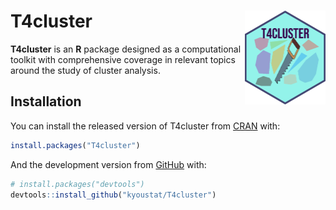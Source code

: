 
<!-- README.md is generated from README.Rmd. Please edit that file -->

# T4cluster <a href='https://kyoustat.com/T4cluster/'><img src='man/figures/logo.png' align="right" height="150" /></a>

<!-- badges: start -->

<!-- badges: end -->

**T4cluster** is an **R** package designed as a computational toolkit
with comprehensive coverage in relevant topics around the study of
cluster analysis.

## Installation

You can install the released version of T4cluster from
[CRAN](https://CRAN.R-project.org) with:

``` r
install.packages("T4cluster")
```

And the development version from [GitHub](https://github.com/) with:

``` r
# install.packages("devtools")
devtools::install_github("kyoustat/T4cluster")
```
